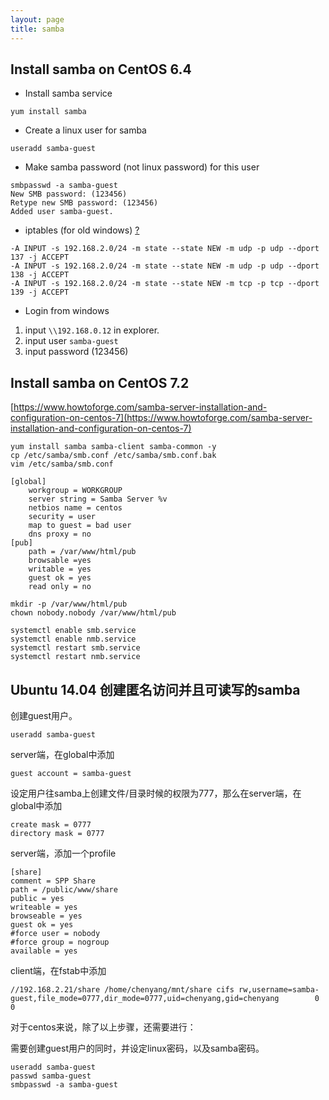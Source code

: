 ```yaml
---
layout: page
title: samba
---
```


## Install samba on CentOS 6.4

- Install samba service

```
yum install samba
```

- Create a linux user for samba

```
useradd samba-guest
```

- Make samba password (not linux password) for this user

```
smbpasswd -a samba-guest
New SMB password: (123456)
Retype new SMB password: (123456)
Added user samba-guest.
```

- iptables (for old windows) [?](http://wiki.centos.org/HowTos/SetUpSamba)

```
-A INPUT -s 192.168.2.0/24 -m state --state NEW -m udp -p udp --dport 137 -j ACCEPT
-A INPUT -s 192.168.2.0/24 -m state --state NEW -m udp -p udp --dport 138 -j ACCEPT
-A INPUT -s 192.168.2.0/24 -m state --state NEW -m tcp -p tcp --dport 139 -j ACCEPT
```

- Login from windows

1. input ```\\192.168.0.12``` in explorer.
1. input user ```samba-guest```
1. input password (123456)

## Install samba on CentOS 7.2

[https://www.howtoforge.com/samba-server-installation-and-configuration-on-centos-7](https://www.howtoforge.com/samba-server-installation-and-configuration-on-centos-7)

```
yum install samba samba-client samba-common -y
cp /etc/samba/smb.conf /etc/samba/smb.conf.bak
vim /etc/samba/smb.conf
```

```
[global]
	workgroup = WORKGROUP
	server string = Samba Server %v
	netbios name = centos
	security = user
	map to guest = bad user
	dns proxy = no
[pub]
	path = /var/www/html/pub
	browsable =yes
	writable = yes
	guest ok = yes
	read only = no
```

```
mkdir -p /var/www/html/pub
chown nobody.nobody /var/www/html/pub
```

```
systemctl enable smb.service
systemctl enable nmb.service
systemctl restart smb.service
systemctl restart nmb.service
```

## Ubuntu 14.04 创建匿名访问并且可读写的samba

创建guest用户。

```
useradd samba-guest
```

server端，在global中添加

```
guest account = samba-guest
```

设定用户往samba上创建文件/目录时候的权限为777，那么在server端，在global中添加

```
create mask = 0777
directory mask = 0777
```

server端，添加一个profile

```
[share]
comment = SPP Share
path = /public/www/share
public = yes
writeable = yes
browseable = yes
guest ok = yes
#force user = nobody
#force group = nogroup
available = yes
```

client端，在fstab中添加

```
//192.168.2.21/share /home/chenyang/mnt/share cifs rw,username=samba-guest,file_mode=0777,dir_mode=0777,uid=chenyang,gid=chenyang        0 0
```

对于centos来说，除了以上步骤，还需要进行：

需要创建guest用户的同时，并设定linux密码，以及samba密码。

```
useradd samba-guest
passwd samba-guest
smbpasswd -a samba-guest
```